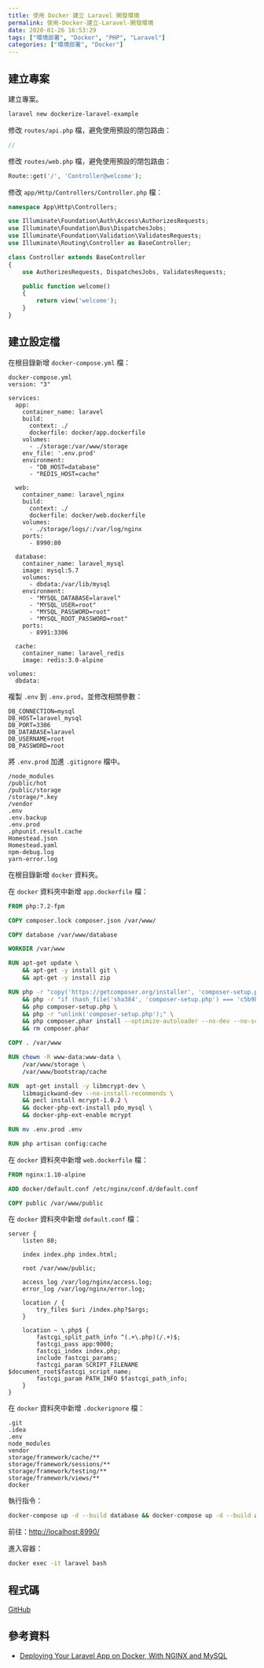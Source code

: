 ```yaml
---
title: 使用 Docker 建立 Laravel 開發環境
permalink: 使用-Docker-建立-Laravel-開發環境
date: 2020-01-26 16:53:29
tags: ["環境部署", "Docker", "PHP", "Laravel"]
categories: ["環境部署", "Docker"]
---
```


## 建立專案

建立專案。

```BASH
laravel new dockerize-laravel-example
```

修改 `routes/api.php` 檔，避免使用預設的閉包路由：

```PHP
//
```

修改 `routes/web.php` 檔，避免使用預設的閉包路由：

```PHP
Route::get('/', 'Controller@welcome');
```

修改 `app/Http/Controllers/Controller.php` 檔：

```PHP
namespace App\Http\Controllers;

use Illuminate\Foundation\Auth\Access\AuthorizesRequests;
use Illuminate\Foundation\Bus\DispatchesJobs;
use Illuminate\Foundation\Validation\ValidatesRequests;
use Illuminate\Routing\Controller as BaseController;

class Controller extends BaseController
{
    use AuthorizesRequests, DispatchesJobs, ValidatesRequests;

    public function welcome()
    {
        return view('welcome');
    }
}
```

## 建立設定檔

在根目錄新增 `docker-compose.yml` 檔：

```YML
docker-compose.yml
version: "3"

services:
  app:
    container_name: laravel
    build:
      context: ./
      dockerfile: docker/app.dockerfile
    volumes:
      - ./storage:/var/www/storage
    env_file: '.env.prod'
    environment:
      - "DB_HOST=database"
      - "REDIS_HOST=cache"

  web:
    container_name: laravel_nginx
    build:
      context: ./
      dockerfile: docker/web.dockerfile
    volumes:
      - ./storage/logs/:/var/log/nginx
    ports:
      - 8990:80

  database:
    container_name: laravel_mysql
    image: mysql:5.7
    volumes:
      - dbdata:/var/lib/mysql
    environment:
      - "MYSQL_DATABASE=laravel"
      - "MYSQL_USER=root"
      - "MYSQL_PASSWORD=root"
      - "MYSQL_ROOT_PASSWORD=root"
    ports:
      - 8991:3306

  cache:
    container_name: laravel_redis
    image: redis:3.0-alpine

volumes:
  dbdata:
```

複製 `.env` 到 `.env.prod`，並修改相關參數：

```ENV
DB_CONNECTION=mysql
DB_HOST=laravel_mysql
DB_PORT=3306
DB_DATABASE=laravel
DB_USERNAME=root
DB_PASSWORD=root
```

將 `.env.prod` 加進 `.gitignore` 檔中。

```ENV
/node_modules
/public/hot
/public/storage
/storage/*.key
/vendor
.env
.env.backup
.env.prod
.phpunit.result.cache
Homestead.json
Homestead.yaml
npm-debug.log
yarn-error.log
```

在根目錄新增 `docker` 資料夾。

在 `docker` 資料夾中新增 `app.dockerfile` 檔：

```DOCKERFILE
FROM php:7.2-fpm

COPY composer.lock composer.json /var/www/

COPY database /var/www/database

WORKDIR /var/www

RUN apt-get update \
    && apt-get -y install git \
    && apt-get -y install zip

RUN php -r "copy('https://getcomposer.org/installer', 'composer-setup.php');" \
    && php -r "if (hash_file('sha384', 'composer-setup.php') === 'c5b9b6d368201a9db6f74e2611495f369991b72d9c8cbd3ffbc63edff210eb73d46ffbfce88669ad33695ef77dc76976') { echo 'Installer verified'; } else { echo 'Installer corrupt'; unlink('composer-setup.php'); } echo PHP_EOL;" \
    && php composer-setup.php \
    && php -r "unlink('composer-setup.php');" \
    && php composer.phar install --optimize-autoloader --no-dev --no-scripts \
    && rm composer.phar

COPY . /var/www

RUN chown -R www-data:www-data \
    /var/www/storage \
    /var/www/bootstrap/cache

RUN  apt-get install -y libmcrypt-dev \
    libmagickwand-dev --no-install-recommends \
    && pecl install mcrypt-1.0.2 \
    && docker-php-ext-install pdo_mysql \
    && docker-php-ext-enable mcrypt

RUN mv .env.prod .env

RUN php artisan config:cache
```

在 `docker` 資料夾中新增 `web.dockerfile` 檔：

```DOCKERFILE
FROM nginx:1.10-alpine

ADD docker/default.conf /etc/nginx/conf.d/default.conf

COPY public /var/www/public
```

在 `docker` 資料夾中新增 `default.conf` 檔：

```CONF
server {
    listen 80;

    index index.php index.html;

    root /var/www/public;

    access_log /var/log/nginx/access.log;
    error_log /var/log/nginx/error.log;

    location / {
        try_files $uri /index.php?$args;
    }

    location ~ \.php$ {
        fastcgi_split_path_info ^(.+\.php)(/.+)$;
        fastcgi_pass app:9000;
        fastcgi_index index.php;
        include fastcgi_params;
        fastcgi_param SCRIPT_FILENAME $document_root$fastcgi_script_name;
        fastcgi_param PATH_INFO $fastcgi_path_info;
    }
}
```

在 `docker` 資料夾中新增 `.dockerignore` 檔：

```ENV
.git
.idea
.env
node_modules
vendor
storage/framework/cache/**
storage/framework/sessions/**
storage/framework/testing/**
storage/framework/views/**
docker
```

執行指令：

```BASH
docker-compose up -d --build database && docker-compose up -d --build app && docker-compose up -d --build web
```

前往：<http://localhost:8990/>

進入容器：

```BASH
docker exec -it laravel bash
```

## 程式碼

[GitHub](https://github.com/memochou1993/dockerize-laravel-example)

## 參考資料

- [Deploying Your Laravel App on Docker, With NGINX and MySQL](https://dev.to/baliachbryan/deploying-your-laravel-app-on-docker-with-nginx-and-mysql-56ni)
